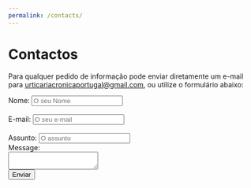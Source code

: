 ```yaml
---
permalink: /contacts/
---
```


# Contactos

Para qualquer pedido de informação pode enviar diretamente um e-mail para <a href="mailto:urticariacronicaportugal@gmail.com">urticariacronicaportugal@gmail.com</a>, ou utilize o formulário abaixo:

<form 
    action=”mailto:urticariacronicaportugal@gmail.com” 
    method=”POST” 
    enctype=”multipart/form-data” 
    name=”EmailForm”
>
<div class="form-column">
    <label class="required">
    Nome: <input type=”text” size=”19″ name=”ContactName” placeholder="O seu Nome">
    </label>
    <br>
    <br>
    <label class="required">
    E-mail: <input type=”text” size=”19″ name=ContactEmail placeholder="O seu e-mail">
    </label>
    <br>
    <br>
    <label class="required">
    Assunto: <input type=”text” size=”19″ name=MessageTitle placeholder="O assunto">
    </label>
</div>
<div class="form-column">
    Message:
    <br> 
    <textarea name=Message rows=”30″ cols=”20″ placeholder="A sua mensagem">
    </textarea>
</div>
<div class="g-recaptcha" data-sitekey="6LfrFZ8cAAAAAP9SaqZdAfFMNQVw_U02hRabQYrf"></div>
<button type="submit">Enviar</button>
</form>


<!--js-->
<script src='https://www.google.com/recaptcha/api.js'></script>
